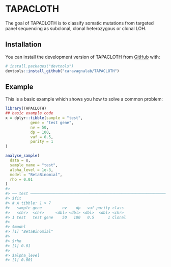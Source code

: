
<!-- README.md is generated from README.Rmd. Please edit that file -->

# TAPACLOTH

<!-- badges: start -->
<!-- badges: end -->

The goal of TAPACLOTH is to classify somatic mutations from targeted
panel sequencing as subclonal, clonal heterozygous or clonal LOH.

## Installation

You can install the development version of TAPACLOTH from
[GitHub](https://github.com/) with:

``` r
# install.packages("devtools")
devtools::install_github("caravagnalab/TAPACLOTH")
```

## Example

This is a basic example which shows you how to solve a common problem:

``` r
library(TAPACLOTH)
## basic example code
x = dplyr::tibble(sample = "test",
           gene = "test gene",
           nv = 50,
           dp = 100,
           vaf = 0.5,
           purity = 1
)

analyse_sample(
  data = x,
  sample_name = "test",
  alpha_level = 1e-3,
  model = "BetaBinomial",
  rho = 0.01
)
#> 
#> ── test ────────────────────────────────────────────────────────────────────────
#> $fit
#> # A tibble: 1 × 7
#>   sample gene         nv    dp   vaf purity class 
#>   <chr>  <chr>     <dbl> <dbl> <dbl>  <dbl> <chr> 
#> 1 test   test gene    50   100   0.5      1 Clonal
#> 
#> $model
#> [1] "BetaBinomial"
#> 
#> $rho
#> [1] 0.01
#> 
#> $alpha_level
#> [1] 0.001
```
